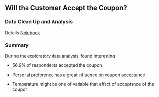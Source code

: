 ## Will the Customer Accept the Coupon?

### Data Clean Up and Analysis

Details [Notebook](./Mauricio_prompt.ipynb)

### Summary

During the exploratory data analysis, found interesting

- 56.9% of respondents accepted the coupon

- Personal preference has a great influence on coupon acceptance

- Temperature might be one of variable that effect of acceptance of the coupon
